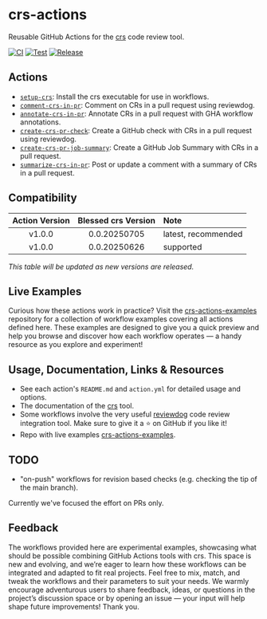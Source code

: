 # crs-actions

Reusable GitHub Actions for the [crs](https://github.com/mbarbin/crs) code review tool.

[![CI](https://github.com/mbarbin/crs-actions/actions/workflows/ci.yml/badge.svg)](https://github.com/mbarbin/crs-actions/actions/workflows/ci.yml)
[![Test](https://github.com/mbarbin/crs-actions/actions/workflows/test-setup-crs.yml/badge.svg)](https://github.com/mbarbin/crs-actions/actions/workflows/test-setup-crs.yml)
[![Release](https://github.com/mbarbin/crs-actions/actions/workflows/create-release-on-tag.yml/badge.svg)](https://github.com/mbarbin/crs-actions/actions/workflows/create-release-on-tag.yml)

## Actions

- [`setup-crs`](./setup-crs/README.md): Install the crs executable for use in workflows.
- [`comment-crs-in-pr`](./comment-crs-in-pr/README.md): Comment on CRs in a pull request using reviewdog.
- [`annotate-crs-in-pr`](./annotate-crs-in-pr/README.md): Annotate CRs in a pull request with GHA workflow annotations.
- [`create-crs-pr-check`](./create-crs-pr-check/README.md): Create a GitHub check with CRs in a pull request using reviewdog.
- [`create-crs-pr-job-summary`](./create-crs-pr-job-summary/README.md): Create a GitHub Job Summary with CRs in a pull request.
- [`summarize-crs-in-pr`](./summarize-crs-in-pr/README.md): Post or update a comment with a summary of CRs in a pull request.

## Compatibility

| Action Version | Blessed crs Version | Note                   |
|:--------------:|:-------------------:|:-----------------------|
| v1.0.0         | 0.0.20250705        | latest, recommended    |
| v1.0.0         | 0.0.20250626        | supported              |

_This table will be updated as new versions are released._

## Live Examples

Curious how these actions work in practice? Visit the [crs-actions-examples](https://github.com/mbarbin/crs-actions-examples) repository for a collection of workflow examples covering all actions defined here. These examples are designed to give you a quick preview and help you browse and discover how each workflow operates — a handy resource as you explore and experiment!

## Usage, Documentation, Links & Resources

- See each action's `README.md` and `action.yml` for detailed usage and options.
- The documentation of the [crs](https://mbarbin.github.io/crs/) tool.
- Some workflows involve the very useful [reviewdog](https://github.com/reviewdog/reviewdog) code review integration tool. Make sure to give it a ⭐ on GitHub if you like it!
- Repo with live examples [crs-actions-examples](https://github.com/mbarbin/crs-actions-examples).

## TODO

- "on-push" workflows for revision based checks (e.g. checking the tip of the main branch).

Currently we've focused the effort on PRs only.

## Feedback

 The workflows provided here are experimental examples, showcasing what should be possible combining GitHub Actions tools with crs. This space is new and evolving, and we’re eager to learn how these workflows can be integrated and adapted to fit real projects. Feel free to mix, match, and tweak the workflows and their parameters to suit your needs. We warmly encourage adventurous users to share feedback, ideas, or questions in the project’s discussion space or by opening an issue — your input will help shape future improvements! Thank you.

